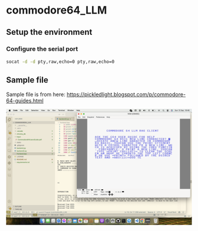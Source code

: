 # commodore64_LLM

## Setup the environment

### Configure the serial port

```bash
socat -d -d pty,raw,echo=0 pty,raw,echo=0
```

## Sample file

Sample file is from here: https://pickledlight.blogspot.com/p/commodore-64-guides.html

![Screenshot](img/screenshot_with_issue.png)

